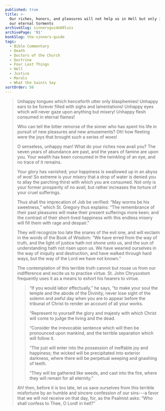 ```yaml
---
published: true
title: >-
  Our riches, honors, and pleasures will not help us in Hell but only increase
  our eternal torments
archiveSlug: sinnersguide00luis
archivePage: '91'
bookSlug: the-sinners-guide
tags:
  - Bible Commentary
  - Death
  - Doctors of the Church
  - Doctrine
  - Four Last Things
  - Hell
  - Justice
  - Morals
  - What the Saints Say
sortOrder: 56
---
```


> Unhappy tongues which henceforth utter only blasphemies! Unhappy ears to be forever filled with sighs and lamentations! Unhappy eyes which will never gaze upon anything but misery! Unhappy flesh consumed in eternal flames!
>
> Who can tell the bitter remorse of the sinner who has spent his life in pursuit of new pleasures and new amusements? Oh! how fleeting were the joys that brought such a series of woes!
>
> O senseless, unhappy man! What do your riches now avail you? The seven years of abundance are past, and the years of famine are upon you. Your wealth has been consumed in the twinkling of an eye, and no trace of it remains.
>
> Your glory has vanished; your happiness is swallowed up in an abyss of woe! So extreme is your misery that a drop of water is denied you to allay the parching thirst with which you are consumed. Not only is your former prosperity of no avail, but rather increases the torture of your cruel sufferings.
>
> Thus shall the imprecation of Job be verified: “May worms be his sweetness,” which St. Gregory thus explains: “The remembrance of their past pleasures will make their present sufferings more keen; and the contrast of their short-lived happiness with this endless misery will fill them with rage and despair.”
>
> They will recognize too late the snares of the evil one, and will exclaim in the words of the Book of Wisdom: “We have erred from the way of truth, and the light of justice hath not shone unto us, and the sun of understanding hath not risen upon us. We have wearied ourselves in the way of iniquity and destruction, and have walked through hard ways, but the way of the Lord we have not known.”
>
> The contemplation of this terrible truth cannot but rouse us from our indifference and excite us to practise virtue. St. John Chrysostom frequently uses it as a means to exhort his hearers to virtue.
>
>> “If you would labor effectually,” he says, “to make your soul the temple and the abode of the Divinity, never lose sight of the solemn and awful day when you are to appear before the tribunal of Christ to render an account of all your works.
>>
>> “Represent to yourself the glory and majesty with which Christ will come to judge the living and the dead.
>>
>> “Consider the irrevocable sentence which will then be pronounced upon mankind, and the terrible separation which will follow it.
>>
>> “The just will enter into the possession of ineffable joy and happiness; the wicked will be precipitated into exterior darkness, where there will be perpetual weeping and gnashing of teeth.
>>
>> “They will be gathered like weeds, and cast into the fire, where they will remain for all eternity.”
>
> Ah! then, before it is too late, let us save ourselves from this terrible misfortune by an humble and sincere confession of our sins---a favor that we will not receive on that day, for, as the Psalmist asks: “Who shall confess to Thee, O Lord! in hell?”
